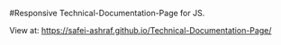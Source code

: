 #Responsive Technical-Documentation-Page for JS.


View at: https://safei-ashraf.github.io/Technical-Documentation-Page/
